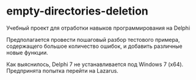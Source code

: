 # empty-directories-deletion
Учебный проект для отработки навыков программирования на Delphi

Предполагается провести пошаговый разбор тестового примера, содержащего большое количество ошибок, и добавить различные новые функции.

Как выяснилось, Delphi 7 не устанавливается под Windows 7 (x64). Предпринята попытка перейти на Lazarus.